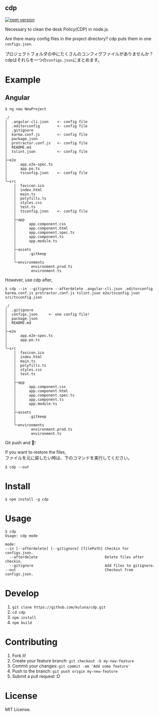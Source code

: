 cdp
-----

[![npm version](https://badge.fury.io/js/cdp.svg)](https://badge.fury.io/js/cdp)

Necessary to clean the desk Policy(CDP) in node.js.

Are there many config files in the project directory? cdp puts them in one `configs.json`.

プロジェクトフォルダの中にたくさんのコンフィグファイルがありませんか？cdpはそれらを一つの`configs.json`にまとめます。

# Example
## Angular
`$ ng new NewProject`
```
./
│  .angular-cli.json    <- config file
│  .editorconfig        <- config file
│  .gitignore
│  karma.conf.js        <- config file
│  package.json
│  protractor.conf.js   <- config file
│  README.md
│  tslint.json          <- config file
│  
├─e2e
│      app.e2e-spec.ts
│      app.po.ts
│      tsconfig.json    <- config file
│      
└─src
    │  favicon.ico
    │  index.html
    │  main.ts
    │  polyfills.ts
    │  styles.css
    │  test.ts
    │  tsconfig.json    <- config file
    │  
    ├─app
    │      app.component.css
    │      app.component.html
    │      app.component.spec.ts
    │      app.component.ts
    │      app.module.ts
    │      
    ├─assets
    │      .gitkeep
    │      
    └─environments
            environment.prod.ts
            environment.ts
```

However, use cdp after,

`$ cdp --in --gitignore --afterdelete .angular-cli.json .editorconfig karma.conf.js protractor.conf.js tslint.json e2e/tsconfig.json src/tsconfig.json`
```
./
│  .gitignore
│  configs.json     <- one config file!
│  package.json
│  README.md
│  
├─e2e
│      app.e2e-spec.ts
│      app.po.ts
│      
└─src
    │  favicon.ico
    │  index.html
    │  main.ts
    │  polyfills.ts
    │  styles.css
    │  test.ts
    │  
    ├─app
    │      app.component.css
    │      app.component.html
    │      app.component.spec.ts
    │      app.component.ts
    │      app.module.ts
    │      
    ├─assets
    │      .gitkeep
    │      
    └─environments
            environment.prod.ts
            environment.ts
```

Git push and 🍺!

If you want to restore the files,  
ファイルを元に戻したい時は、下のコマンドを実行してください。

`$ cdp --out`

# Install
`$ npm install -g cdp`

# Usage
```
$ cdp
Usage: cdp mode

mode:
--in [--afterdelete] [--gitignore] [filePath] Checkin for configs.json.
  --afterdelete                               Delete files after checkin.
  --gitignore                                 Add files to gitignore.
--out                                         Checkout from configs.json.
```

# Develop
1. `git clone https://github.com/kuluna/cdp.git`
1. `cd cdp`
1. `npm install`
1. `npm build`

# Contributing
1. Fork it!
1. Create your feature branch: `git checkout -b my-new-feature`
1. Commit your changes: `git commit -am 'Add some feature'`
1. Push to the branch: `git push origin my-new-feature`
1. Submit a pull request :D

# License
MIT License.
